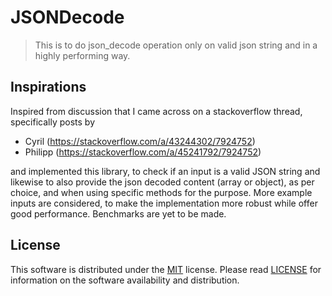 # JSONDecode
> This is to do json_decode operation only on valid json string and in a highly performing way.

## Inspirations
Inspired from discussion that I came across on a stackoverflow thread, specifically posts by 
-  Cyril (https://stackoverflow.com/a/43244302/7924752)
-  Philipp (https://stackoverflow.com/a/45241792/7924752)
  
and implemented this library, to check if an input is a valid JSON string and likewise to also provide the json decoded content (array or object), as per choice, and when using specific methods for the purpose. More example inputs are considered, to make the implementation more robust while offer good performance. Benchmarks are yet to be made.

## License
This software is distributed under the [MIT](https://opensource.org/licenses/MIT) license. Please read [LICENSE](https://github.com/easeappphp/PDOLight/blob/main/LICENSE) for information on the software availability and distribution.